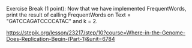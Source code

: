 Exercise Break (1 point):  Now that we have implemented FrequentWords, print the result of calling FrequentWords on Text = "GATCCAGATCCCCATAC" and k = 2.

https://stepik.org/lesson/23217/step/10?course=Where-in-the-Genome-Does-Replication-Begin-(Part-1)&unit=6784